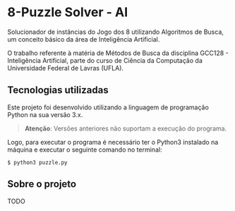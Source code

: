 # 8-Puzzle Solver - AI

Solucionador de instâncias do Jogo dos 8 utilizando Algoritmos de Busca, um conceito básico da área de Inteligência Artificial.

O trabalho referente à matéria de Métodos de Busca da disciplina GCC128 - Inteligência Artificial, parte do curso de Ciência da Computação da Universidade Federal de Lavras (UFLA).

## Tecnologias utilizadas

Este projeto foi desenvolvido utilizando a linguagem de programação Python na sua versão 3.x.

> **Atenção**: Versões anteriores não suportam a execução do programa.

Logo, para executar o programa é necessário ter o Python3 instalado na máquina e executar o seguinte comando no terminal:

```
$ python3 puzzle.py
```

## Sobre o projeto

TODO
